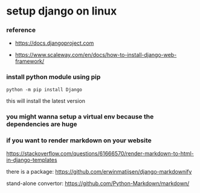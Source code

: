 
# setup django on linux

### reference
- https://docs.djangoproject.com

- https://www.scaleway.com/en/docs/how-to-install-django-web-framework/

### install python module using pip
```shell
python -m pip install Django
```
this will install the latest version

### you might wanna setup a virtual env because the dependencies are huge


### if you want to render markdown on your website
https://stackoverflow.com/questions/61666570/render-markdown-to-html-in-django-templates

there is a package:
https://github.com/erwinmatijsen/django-markdownify


stand-alone convertor:
https://github.com/Python-Markdown/markdown/
